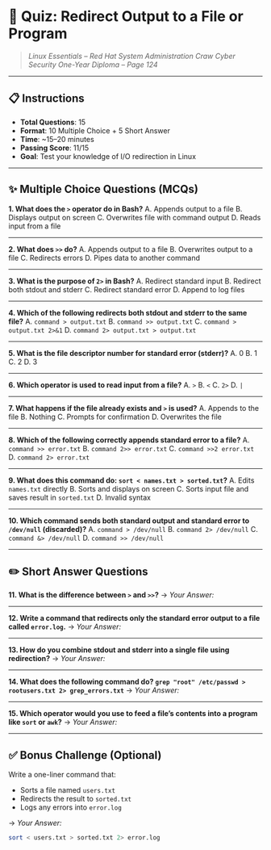 # 🧠 **Quiz: Redirect Output to a File or Program**

> *Linux Essentials – Red Hat System Administration*
> *Craw Cyber Security One-Year Diploma – Page 124*

---

## 📋 Instructions

* **Total Questions**: 15
* **Format**: 10 Multiple Choice + 5 Short Answer
* **Time**: \~15–20 minutes
* **Passing Score**: 11/15
* **Goal**: Test your knowledge of I/O redirection in Linux

---

## ✨ Multiple Choice Questions (MCQs)

**1. What does the `>` operator do in Bash?**
A. Appends output to a file
B. Displays output on screen
C. Overwrites file with command output
D. Reads input from a file

---

**2. What does `>>` do?**
A. Appends output to a file
B. Overwrites output to a file
C. Redirects errors
D. Pipes data to another command

---

**3. What is the purpose of `2>` in Bash?**
A. Redirect standard input
B. Redirect both stdout and stderr
C. Redirect standard error
D. Append to log files

---

**4. Which of the following redirects both stdout and stderr to the same file?**
A. `command > output.txt`
B. `command >> output.txt`
C. `command > output.txt 2>&1`
D. `command 2> output.txt > output.txt`

---

**5. What is the file descriptor number for standard error (stderr)?**
A. 0
B. 1
C. 2
D. 3

---

**6. Which operator is used to read input from a file?**
A. `>`
B. `<`
C. `2>`
D. `|`

---

**7. What happens if the file already exists and `>` is used?**
A. Appends to the file
B. Nothing
C. Prompts for confirmation
D. Overwrites the file

---

**8. Which of the following correctly appends standard error to a file?**
A. `command >> error.txt`
B. `command 2>> error.txt`
C. `command >>2 error.txt`
D. `command 2> error.txt`

---

**9. What does this command do: `sort < names.txt > sorted.txt`?**
A. Edits `names.txt` directly
B. Sorts and displays on screen
C. Sorts input file and saves result in `sorted.txt`
D. Invalid syntax

---

**10. Which command sends both standard output and standard error to `/dev/null` (discarded)?**
A. `command > /dev/null`
B. `command 2> /dev/null`
C. `command &> /dev/null`
D. `command >> /dev/null`

---

## ✏️ Short Answer Questions

**11. What is the difference between `>` and `>>`?**
→ *Your Answer:*

---

**12. Write a command that redirects only the standard error output to a file called `error.log`.**
→ *Your Answer:*

---

**13. How do you combine stdout and stderr into a single file using redirection?**
→ *Your Answer:*

---

**14. What does the following command do?
`grep "root" /etc/passwd > rootusers.txt 2> grep_errors.txt`**
→ *Your Answer:*

---

**15. Which operator would you use to feed a file’s contents into a program like `sort` or `awk`?**
→ *Your Answer:*

---

## ✅ Bonus Challenge (Optional)

Write a one-liner command that:

* Sorts a file named `users.txt`
* Redirects the result to `sorted.txt`
* Logs any errors into `error.log`

→ *Your Answer:*

```bash
sort < users.txt > sorted.txt 2> error.log
```
